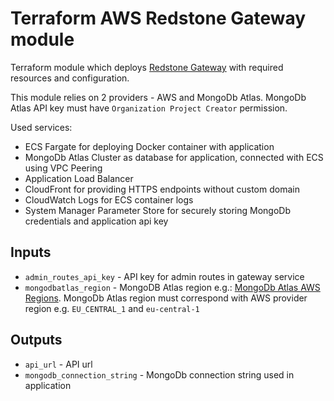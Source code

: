# Terraform AWS Redstone Gateway module

Terraform module which deploys [Redstone Gateway](https://github.com/redstone-finance/redstone-oracles-monorepo/tree/main/packages/cache-service) with required resources and configuration.

This module relies on 2 providers - AWS and MongoDb Atlas. 
MongoDb Atlas API key must have `Organization Project Creator` permission.

Used services:
- ECS Fargate for deploying Docker container with application
- MongoDb Atlas Cluster as database for application, connected with ECS using VPC Peering
- Application Load Balancer
- CloudFront for providing HTTPS endpoints without custom domain
- CloudWatch Logs for ECS container logs
- System Manager Parameter Store for securely storing MongoDb credentials and application api key

## Inputs
- `admin_routes_api_key` - API key for admin routes in gateway service
- `mongodbatlas_region` - MongoDB Atlas region e.g.:
[MongoDb Atlas AWS Regions](https://docs.atlas.mongodb.com/reference/amazon-aws/). 
MongoDb Atlas region must correspond with AWS provider region e.g. `EU_CENTRAL_1` and `eu-central-1`

## Outputs
- `api_url` - API url
- `mongodb_connection_string` - MongoDb connection string used in application